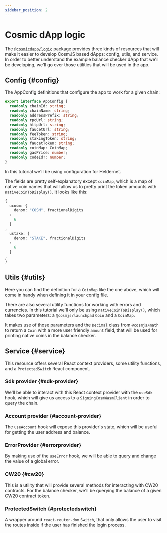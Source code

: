 ```yaml
---
sidebar_position: 2
---
```


# Cosmic dApp logic

The [`@cosmicdapp/logic`](https://github.com/CosmWasm/dApps/tree/master/packages/logic) package provides three kinds of
resources that will make it easier to develop CosmJS based dApps: config, utils, and service. In order to better
understand the example balance checker dApp that we'll be developing, we'll go over those utilities that will be used in
the app.

## Config {#config}

The AppConfig definitions that configure the app to work for a given chain:

```typescript
export interface AppConfig {
  readonly chainId: string;
  readonly chainName: string;
  readonly addressPrefix: string;
  readonly rpcUrl: string;
  readonly httpUrl: string;
  readonly faucetUrl: string;
  readonly feeToken: string;
  readonly stakingToken: string;
  readonly faucetToken: string;
  readonly coinMap: CoinMap;
  readonly gasPrice: number;
  readonly codeId?: number;
}
```

In this tutorial we'll be using configuration for Heldernet.

The fields are pretty self-explanatory except `coinMap`, which is a map of native coin names that will allow us to
pretty print the token amounts with `nativeCoinToDisplay()`. It looks like this:

```typescript
{
  ucosm: {
    denom: "COSM", fractionalDigits
  :
    6
  }
,
  ustake: {
    denom: "STAKE", fractionalDigits
  :
    6
  }
,
}
```

## Utils {#utils}

Here you can find the definition for a `CoinMap` like the one above, which will come in handy when defining it in your
config file.

There are also several utility functions for working with errors and currencies. In this tutorial we'll only be
using `nativeCoinToDisplay()`, which takes two parameters: a `@cosmjs/launchpad` `Coin` and a `CoinMap`.

It makes use of those parameters and the `Decimal` class from `@cosmjs/math` to return a `Coin` with a more user
friendly `amount` field, that will be used for printing native coins in the balance checker.

## Service {#service}

This resource offers several React context providers, some utility functions, and a `ProtectedSwitch` React component.

### Sdk provider {#sdk-provider}

We'll be able to interact with this React context provider with the `useSdk` hook, which will give us access to
a `SigningCosmWasmClient` in order to query the chain.

### Account provider {#account-provider}

The `useAccount` hook will expose this provider's state, which will be useful for getting the user address and balance.

### ErrorProvider {#errorprovider}

By making use of the `useError` hook, we will be able to query and change the value of a global error.

### CW20 {#cw20}

This is a utility that will provide several methods for interacting with CW20 contracts. For the balance checker, we'll
be querying the balance of a given CW20 contract token.

### ProtectedSwitch {#protectedswitch}

A wrapper around `react-router-dom` `Switch`, that only allows the user to visit the routes inside if the user has
finished the login process.
